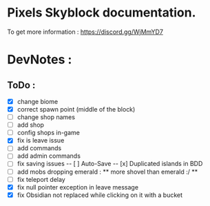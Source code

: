 # Pixels Skyblock documentation.

To get more information : https://discord.gg/WjMmYD7

# DevNotes :

## ToDo :

- [x] change biome
- [x] correct spawn point (middle of the block)
- [ ] change shop names
- [ ] add shop
- [ ] config shops in-game
- [x] fix is leave issue
- [ ] add commands
- [ ] add admin commands
- [ ] fix saving issues
-- [ ] Auto-Save
-- [x] Duplicated islands in BDD
- [ ] add mobs dropping emerald : ** more shovel than emerald :/ **
- [ ] fix teleport delay
- [x] fix null pointer exception in leave message
- [x] fix Obsidian not replaced while clicking on it with a bucket
